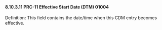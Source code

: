 #### 8.10.3.11 PRC-11 Effective Start Date (DTM) 01004

Definition: This field contains the date/time when this CDM entry becomes effective.
